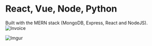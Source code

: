 # React, Vue, Node, Python
Built with the MERN stack (MongoDB, Express, React and NodeJS).
![Invoice](https://res.cloudinary.com/almpo/image/upload/v1637311386/invoice/invoice-app_tcz0dj.png)

![Imgur](https://i.imgur.com/Kvzk6A2.png)

